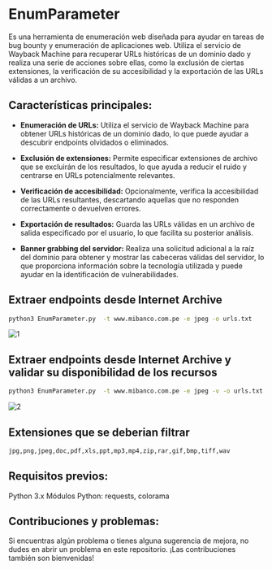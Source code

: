 # EnumParameter

Es una herramienta de enumeración web diseñada para ayudar en tareas de bug bounty y enumeración de aplicaciones web. Utiliza el servicio de Wayback Machine para recuperar URLs históricas de un dominio dado y realiza una serie de acciones sobre ellas, como la exclusión de ciertas extensiones, la verificación de su accesibilidad y la exportación de las URLs válidas a un archivo.

## Características principales:

- **Enumeración de URLs:** Utiliza el servicio de Wayback Machine para obtener URLs históricas de un dominio dado, lo que puede ayudar a descubrir endpoints olvidados o eliminados.

- **Exclusión de extensiones:** Permite especificar extensiones de archivo que se excluirán de los resultados, lo que ayuda a reducir el ruido y centrarse en URLs potencialmente relevantes.

- **Verificación de accesibilidad:** Opcionalmente, verifica la accesibilidad de las URLs resultantes, descartando aquellas que no responden correctamente o devuelven errores.

- **Exportación de resultados:** Guarda las URLs válidas en un archivo de salida especificado por el usuario, lo que facilita su posterior análisis.

- **Banner grabbing del servidor:** Realiza una solicitud adicional a la raíz del dominio para obtener y mostrar las cabeceras válidas del servidor, lo que proporciona información sobre la tecnología utilizada y puede ayudar en la identificación de vulnerabilidades.


## Extraer endpoints desde Internet Archive
```sh
python3 EnumParameter.py  -t www.mibanco.com.pe -e jpeg -o urls.txt
```
![1](https://github.com/HernanRodriguez1/EnumParameter/assets/66162160/a2ce5d97-331c-4927-82c7-6defc7d937fe)


## Extraer endpoints desde Internet Archive y validar su disponibilidad de los recursos
```sh
python3 EnumParameter.py  -t www.mibanco.com.pe -e jpeg -v -o urls.txt
```
![2](https://github.com/HernanRodriguez1/EnumParameter/assets/66162160/b76c6292-ee64-4e42-89cf-1da0243389a0)


## Extensiones que se deberian filtrar
```sh
jpg,png,jpeg,doc,pdf,xls,ppt,mp3,mp4,zip,rar,gif,bmp,tiff,wav
```

## Requisitos previos:
Python 3.x
Módulos Python: requests, colorama

## Contribuciones y problemas:
Si encuentras algún problema o tienes alguna sugerencia de mejora, no dudes en abrir un problema en este repositorio. ¡Las contribuciones también son bienvenidas!
